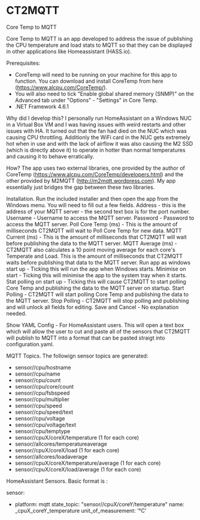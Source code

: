 # CT2MQTT
Core Temp to MQTT

Core Temp to MQTT is an app developed to address the issue of publishing the CPU temperature and load stats to MQTT so that they can be 
displayed in other applications like Homeassistant (HASS.io).

Prerequisites:
- CoreTemp will need to be running on your machine for this app to function. You can download and install CoreTemp from here 
  (https://www.alcpu.com/CoreTemp/).  
- You will also need to tick "Enable global shared memory (SNMP)" on the Advanced tab under "Options" - "Settings" in Core Temp.
- .NET Framework  4.6.1

Why did I develop this? 
I personally run HomeAssistant on a Windows NUC in a Virtual Box VM and I was having issues with weird restarts and other issues with HA.
It turned out that the fan had died on the NUC which was causing CPU throttling. Additionly the WiFi card in the NUC gets extremely hot
when in use and with the lack of airflow it was also causing the M2 SSD (which is directly above it) to operate in hotter than normal 
temperatures and causing it to behave erratically.

How?
The app uses two external libraries, one provided by the author of CoreTemp (https://www.alcpu.com/CoreTemp/developers.html) and the other
provided by M2MQTT (http://m2mqtt.wordpress.com).
My app essentially just bridges the gap between these two libraries.

Installation.
Run the included installer and then open the app from the Windows menu.
You will need to fill out a few fields.
Address                     - this is the address of your MQTT server -  the second text box is for the port number.
Username                    - Username to access the MQTT server.
Password                    - Password to access the MQTT server.
Poll Core Temp (ms)         - This is the amount of milliseconds CT2MQTT will wait to Poll Core Temp for new data.
MQTT Current (ms)           - This is the amount of milliseconds that CT2MQTT will wait before publishing the data to the MQTT server.
MQTT Average (ms)           - CT2MQTT also calculates a 10 point moving average for each core's Temperate and Load.   This is the amount of
                              milliseconds that CT2MQTT waits before publishing that data to the MQTT server.
Run app as windows start up - Ticking this will run the app when Windows starts.
Minimise on start           - Ticking this will minimise the app to the system tray when it starts.
Stat polling on start up    - Ticking this will cause CT2MQTT to start polling Core Temp and publishing the data to the MQTT 
                              server on startup.
Start Polling               - CT2MQTT will start polling Core Temp and publishing the data to the MQTT server.
Stop Polling                - CT2MQTT will stop polling and publishing and will unlock all fields for editing.
Save and Cancel             - No explanation needed. 

Show YAML Config            - For HomeAssistant users.  This will open a text box which will allow the user to cut and paste all of the 
                              sensors that CT2MQTT will publish to MQTT into a format that can be pasted straigt into configuration.yaml.

MQTT Topics.
The followign sensor topics are generated:
 - sensor/<hostname>/cpu/hostname
 - sensor/<hostname>/cpu/name
 - sensor/<hostname>/cpu/count
 - sensor/<hostname>/cpu/core/count
 - sensor/<hostname>/cpu/fsbspeed
 - sensor/<hostname>/cpu/multiplier
 - sensor/<hostname>/cpu/speed
 - sensor/<hostname>/cpu/speed/text
 - sensor/<hostname>/cpu/voltage
 - sensor/<hostname>/cpu/voltage/text
 - sensor/<hostname>/cpu/temptype
 - sensor/<hostname>/cpuX/coreX/temperature (1 for each core)
 - sensor/<hostname>/allcores/temperatureaverage
 - sensor/<hostname>/cpuX/coreX/load (1 for each core)
 - sensor/<hostname>/allcores/loadaverage 
 - sensor/<hostname>/cpuX/coreX/temperature/average (1 for each core)
 - sensor/<hostname>/cpuX/coreX/load/average (1 for each core)

HomeAssistant Sensors.
Basic format is :

sensor:
  - platform: mqtt
    state_topic: "sensor/<hostname>/cpuX/coreY/temperature"
    name: <hostname>_cpuX_coreY_temperature
    unit_of_measurement: '°C'


                              
